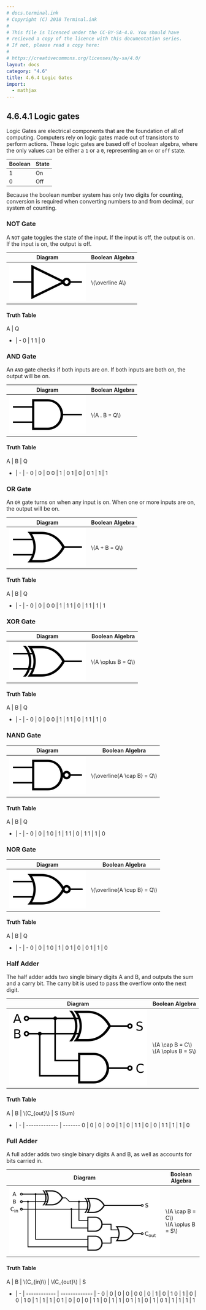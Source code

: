 ```yaml
---
# docs.terminal.ink
# Copyright (C) 2018 Terminal.ink
#
# This file is licenced under the CC-BY-SA-4.0. You should have
# recieved a copy of the licence with this documentation series.
# If not, please read a copy here:
#
# https://creativecommons.org/licenses/by-sa/4.0/
layout: docs
category: "4.6"
title: 4.6.4 Logic Gates
import:
  - mathjax
---
```


## 4.6.4.1 Logic gates

Logic Gates are electrical components that are the foundation of all of computing. Computers rely on logic gates made out of transistors to perform actions. These logic gates are based off of boolean algebra, where the only values can be either a `1` or a `0`, representing an `on` or `off` state.

Boolean | State
------- | -----
1       | On
0       | Off

Because the boolean number system has only two digits for counting, conversion is required when converting numbers to and from decimal, our system of counting.

### NOT Gate
A `NOT` gate toggles the state of the input.
If the input is off, the output is on.
If the input is on, the output is off.

Diagram                                         | Boolean Algebra
----------------------------------------------- | --------------------
![An image of a NOT gate](/assets/img/not.svg)  | \\(\\overline A\\)

#### Truth Table

A | Q
- | -
0 | 1
1 | 0

### AND Gate
An `AND` gate checks if both inputs are on.
If both inputs are both on, the output will be on.

Diagram                                         | Boolean Algebra
----------------------------------------------- | --------------------
![An image of an AND gate](/assets/img/and.svg) | \\(A . B = Q\\)

#### Truth Table

A | B | Q
- | - | -
0 | 0 | 0
0 | 1 | 0
1 | 0 | 0
1 | 1 | 1

### OR Gate
An `OR` gate turns on when any input is on.
When one or more inputs are on, the output will be on.

Diagram                                         | Boolean Algebra
----------------------------------------------- | --------------------
![An image of an OR gate](/assets/img/or.svg)   | \\(A + B = Q\\)

#### Truth Table

A | B | Q
- | - | -
0 | 0 | 0
0 | 1 | 1
1 | 0 | 1
1 | 1 | 1

### XOR Gate

Diagram                                         | Boolean Algebra
----------------------------------------------- | --------------------
![An image of an XOR gate](/assets/img/xor.svg) | \\(A \\oplus B = Q\\)

#### Truth Table

A | B | Q
- | - | -
0 | 0 | 0
0 | 1 | 1
1 | 0 | 1
1 | 1 | 0

### NAND Gate

Diagram                                           | Boolean Algebra
------------------------------------------------- | --------------------
![An image of an NAND gate](/assets/img/nand.svg) | \\(\\overline{A \\cap B} = Q\\)

#### Truth Table

A | B | Q
- | - | -
0 | 0 | 1
0 | 1 | 1
1 | 0 | 1
1 | 1 | 0

### NOR Gate

Diagram                                         | Boolean Algebra
----------------------------------------------- | --------------------
![An image of an NOR gate](/assets/img/nor.svg) | \\(\\overline{A \\cup B} = Q\\)

#### Truth Table

A | B | Q
- | - | -
0 | 0 | 1
0 | 1 | 0
1 | 0 | 0
1 | 1 | 0

### Half Adder
The half adder adds two single binary digits A and B, and outputs the sum and a carry bit.
The carry bit is used to pass the overflow onto the next digit.

Diagram                                                 | Boolean Algebra
------------------------------------------------------- | -------------------------------
![An image of an half adder](/assets/img/halfadder.svg) | \\(A \\cap B = C\\)<br>\\(A \\oplus B = S\\)

#### Truth Table

A | B | \\(C_{out}\\) | S (Sum)
- | - | ------------- | -------
0 | 0 | 0             | 0
0 | 1 | 0             | 1
1 | 0 | 0             | 1
1 | 1 | 1             | 0

### Full Adder
A full adder adds two single binary digits A and B, as well as accounts for bits carried in.

Diagram                                                 | Boolean Algebra
------------------------------------------------------- | -------------------------------
![An image of an full adder](/assets/img/fulladder.svg) | \\(A \\cap B = C\\)<br>\\(A \\oplus B = S\\)

#### Truth Table

A | B | \\(C_{in}\\) | \\(C_{out}\\) | S
- | - | ------------ | ------------- | -
0 | 0 | 0            | 0             | 0
0 | 0 | 1            | 0             | 1
0 | 1 | 0            | 0             | 1
0 | 1 | 1            | 1             | 0
1 | 0 | 0            | 0             | 1
1 | 0 | 1            | 1             | 0
1 | 1 | 0            | 1             | 0
1 | 1 | 1            | 1             | 1
